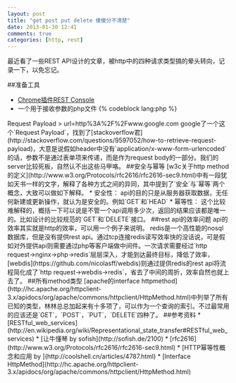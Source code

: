 ```yaml
---
layout: post
title: "get post put delete 傻傻分不清楚"
date: 2013-01-30 12:41
comments: true
categories: [http, rest]
---
```


最近看了一些REST API设计的文章，被http中的四种请求类型搞的晕头转向，记录一下，以免忘记。

##准备工具
* [Chrome插件REST Console](https://chrome.google.com/webstore/detail/rest-console/cokgbflfommojglbmbpenpphppikmonn?utm_source=chrome-ntp-icon)
* 一个用于接收参数的php文件
{% codeblock lang:php %}
<?php
print_r($_REQUEST);
{% endcodeblock %}

##开始
在通常的lamp开发中，我们最常用到的两种类型是`GET`和`POST`，例如用户注册的表单我们会通过`POST`方式提交到服务器，而一般的ajax接口我们通过`GET`方式调用。另两种方式不常用，根据w3c关于http1.1的草案，`PUT`在对象存在的时候用于更新，不存在时与`POST`相同，用于新建，`DELETE`顾名思义就是删除对象了。

这也解释了为什么我们在一般的web接口设计中(即使想尽量迎合`restful`)很少用到`PUT`和`DELETE`了，就拿用户账号来说，一般我们的服务器api清楚用户需要做什么，一般分为以下几种情况。

* 注册： 用户初来乍到，肯定是新建资料，这个时候用`POST`
* 登录： 登录需要获取用户信息和密码，用`GET`
* 修改账户： 修改的操作比较纠结，按照`rest`的设计风格，应该用`PUT`，但是我们一般在服务器端会先做校验，而且当用户信息不存在的情况下不会主动去做创建的操作，而是返回错误信息，更重要的一点是，目前的表单中只支持`GET`和`POST`两种方式，所以这个时候一般还是用`POST`。
* 注销账户： 注销账户的情况比较少，而且一般不会做硬删除(否则用户后悔了找上门来咋办捏~)，所以这个时候实质上还是更新的操作，那么同上，一般会使用`POST`。

如此看来，`PUT`和`DELETE`岂不是没有用武之地了？在很多server-to-server的api设计中，这些请求方式还是很有用的，灵活利用，可以设计出优雅易读的web-api来，[@sofish](https://github.com/sofish)在数月之前有一篇[博文](http://sofish.de/2100)很好的解释这种设计的理念和优势。

##application/x-www-form-urlencoded
为了对比`GET`和`POST`的异同，在测试过程中还有一个新发现。REST console中默认发送`application/x-www-form-urlencoded`这个请求头，于是在使用`POST`方式时，服务器端的php代码不能正确的获得参数，查看请求头，发现本来应该是`POST DATA`的地方变成了下面这样。

> Request Payload
> url=http%3A%2F%2Fwww.google.com

google了一个这个`Request Payload`，找到了[stackoverflow君](http://stackoverflow.com/questions/9597052/how-to-retrieve-request-payload)，大意是说假如header中没有`application/x-www-form-urlencoded`的话，参数不是通过表单项来传递，而是作为request body的一部分。我们的server比较死板，自然认不出这些马甲咯。

##安全与幂等
[w3c关于http method的定义](http://www.w3.org/Protocols/rfc2616/rfc2616-sec9.html)中有一段犹如天书一样的文字，解释了各种方式之间的异同，其中提到了`安全`与`幂等`两个概念，大致可以做如下解释。

* 安全性： api的目的只是从服务器获取数据，无任何新建或更新操作，就认为是安全的。例如`GET`和`HEAD`
* 幂等性： 这个比较难解释的，概括一下可以说是不管一个api调用多少次，返回的结果应该都是唯一的。比如设计的比较规范的`GET`和`DELETE`接口。

##rest api的效率问题
api的效率其实就是http的效率，可以用一个例子来说明。

redis是一个高性能的nosql数据库，但是没有提供rest api。通过tcp连接redis读写效率快的没话说，可是假如对外提供api则需要通过php等客户端做中间件。一次请求需要经过`http request->nginx->php->redis`层层深入，才能到达最终目标，降低了效率，[webdis](https://github.com/nicolasff/webdis)则通过提供redis的rest api将流程简化成了`http request->webdis->redis`，省去了中间的周折，效率自然也就上去了。

##所有method类型
[apache的interface httpmethod](http://hc.apache.org/httpclient-3.x/apidocs/org/apache/commons/httpclient/HttpMethod.html)中列举了所有已知的类型，林林总总加起来有十多项了，可以作为一个查询的索引。不过最常用的应该还是`GET`，`POST`，`PUT`，`DELETE`四种了。

##参考资料
* [RESTful_web_services](http://en.wikipedia.org/wiki/Representational_state_transfer#RESTful_web_services)
* [让牛懂琴 by sofish](http://sofish.de/2100)
* [rfc2616](http://www.w3.org/Protocols/rfc2616/rfc2616-sec9.html)
* [HTTP幂等性概念和应用 by ](http://coolshell.cn/articles/4787.html)
* [Interface HttpMethod](http://hc.apache.org/httpclient-3.x/apidocs/org/apache/commons/httpclient/HttpMethod.html)
